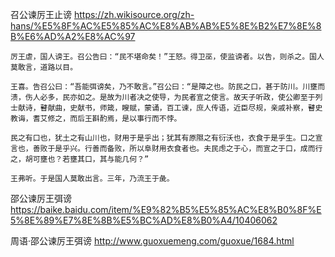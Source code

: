 
召公谏厉王止谤 https://zh.wikisource.org/zh-hans/%E5%8F%AC%E5%85%AC%E8%AB%AB%E5%8E%B2%E7%8E%8B%E6%AD%A2%E8%AC%97
```console
厉王虐，国人谤王。召公告曰：“民不堪命矣！”王怒。得卫巫，使监谤者。以告，则杀之。国人莫敢言，道路以目。

王喜。告召公曰：“吾能弭谤矣，乃不敢言。”召公曰：“是障之也。防民之口，甚于防川。川壅而溃，伤人必多，民亦如之。是故为川者决之使导，为民者宣之使言。故天子听政，使公卿至于列士献诗，瞽献曲，史献书，师箴，瞍赋，蒙诵，百工谏，庶人传语，近臣尽规，亲戚补察，瞽史教诲，耆艾修之，而后王斟酌焉，是以事行而不悖。

民之有口也，犹土之有山川也，财用于是乎出；犹其有原隰之有衍沃也，衣食于是乎生。口之宣言也，善败于是乎兴。行善而备败，所以阜财用衣食者也。夫民虑之于心，而宣之于口，成而行之，胡可壅也？若壅其口，其与能几何？”

王弗听。于是国人莫敢出言。三年，乃流王于彘。
```

邵公谏厉王弭谤 https://baike.baidu.com/item/%E9%82%B5%E5%85%AC%E8%B0%8F%E5%8E%89%E7%8E%8B%E5%BC%AD%E8%B0%A4/10406062

周语·邵公谏厉王弭谤 http://www.guoxuemeng.com/guoxue/1684.html
